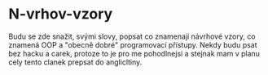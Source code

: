 # N-vrhov-vzory
Budu se zde snažit, svými slovy, popsat co znamenají návrhové vzory, co znamená OOP a "obecně dobré" programovací přístupy. Nekdy budu psat bez hacku a carek, protoze to je pro me pohodlnejsi a stejnak mam v planu cely tento clanek prepsat do anglicltiny.
